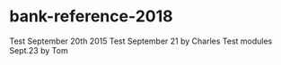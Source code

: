 # bank-reference-2018
Test September 20th 2015
Test September 21 by Charles
Test modules Sept.23 by Tom